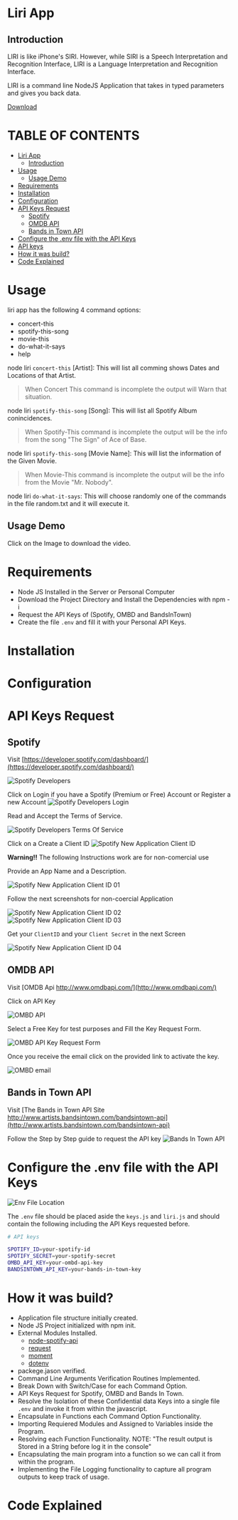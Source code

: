 # Liri App

## Introduction
LIRI is like iPhone's SIRI. However, while SIRI is a Speech Interpretation and Recognition Interface, LIRI is a Language Interpretation and Recognition Interface. 

LIRI is a command line NodeJS Application that takes in typed parameters and gives you back data.

[Download](https://github.com/seiji13r/2018codingBootcampCoursework/raw/master/10-HW-NodeJS/liri-node-app.zip)

TABLE OF CONTENTS
=================
- [Liri App](#liri-app)
    - [Introduction](#introduction)
- [Usage](#usage)
    - [Usage Demo](#usage-demo)
- [Requirements](#requirements)
- [Installation](#installation)
- [Configuration](#configuration)
- [API Keys Request](#api-keys-request)
    - [Spotify](#spotify)
    - [OMDB API](#omdb-api)
    - [Bands in Town API](#bands-in-town-api)
- [Configure the .env file with the API Keys](#configure-the-env-file-with-the-api-keys)
- [API keys](#api-keys)
- [How it was build?](#how-it-was-build)
- [Code Explained](#code-explained)

# Usage

liri app has the following 4 command options:
* concert-this
* spotify-this-song
* movie-this
* do-what-it-says
* help

node liri `concert-this` [Artist]: This will list all comming shows Dates and Locations of that Artist.

> When Concert This command is incomplete the output will Warn that situation.

node liri `spotify-this-song` [Song]: This will list all Spotify Album conincidences.

> When Spotify-This command is incomplete the output will be the info from the song "The Sign" of Ace of Base.

node liri `spotify-this-song` [Movie Name]: This will list the information of the Given Movie.

> When Movie-This command is incomplete the output will be the info from the Movie "Mr. Nobody".

node liri `do-what-it-says`: This will choose randomly one of the commands in the file random.txt and it will execute it.

## Usage Demo

Click on the Image to download the video.

# Requirements

* Node JS Installed in the Server or Personal Computer
* Download the Project Directory and Install the Dependencies with npm -i
* Request the API Keys of (Spotify, OMBD and BandsInTown)
* Create the file `.env` and fill it with your Personal API Keys.

# Installation


# Configuration

# API Keys Request

## Spotify

Visit [https://developer.spotify.com/dashboard/](https://developer.spotify.com/dashboard/)

![Spotify Developers](img/spotify_dev.png)

Click on Login if you have a Spotify (Premium or Free) Account or Register a new Account
![Spotify Developers Login](img/spotify_dev_login.png)

Read and Accept the Terms of Service.

![Spotify Developers Terms Of Service](img/spotify_dev_terms.png)

Click on a Create a Client ID
![Spotify New Application Client ID](img/spotify_dev_dashboard.png)

**Warning!!** The following Instructions work are for non-comercial use

Provide an App Name and a Description.

![Spotify New Application Client ID 01](img/spotify_dev_client_id_01.png)

Follow the next screenshots for non-coercial Application

![Spotify New Application Client ID 02](img/spotify_dev_client_id_02.png)
![Spotify New Application Client ID 03](img/spotify_dev_client_id_03.png)

Get your `ClientID` and your `Client Secret` in the next Screen

![Spotify New Application Client ID 04](img/spotify_dev_client_id_04.png)

## OMDB API

Visit [OMDB Api http://www.omdbapi.com/](http://www.omdbapi.com/)

Click on API Key

![OMBD API](img/ombd_api_site.png)


Select a Free Key for test purposes and Fill the Key Request Form.

![OMBD API Key Request Form](img/ombd_api_key_request.png)


Once you receive the email click on the provided link to activate the key.

![OMBD email](img/ombd_api_key_email.png)

## Bands in Town API

Visit [The Bands in Town API Site http://www.artists.bandsintown.com/bandsintown-api](http://www.artists.bandsintown.com/bandsintown-api)

Follow the Step by Step guide to request the API key
![Bands In Town API](img/bandsintown.png)

# Configure the .env file with the API Keys

![Env File Location](img/env_file_loc.png)

The `.env` file should be placed aside the `keys.js` and `liri.js` and should contain the following including the API Keys requested before.

```bash
# API keys

SPOTIFY_ID=your-spotify-id
SPOTIFY_SECRET=your-spotify-secret
OMBD_API_KEY=your-ombd-api-key
BANDSINTOWN_API_KEY=your-bands-in-town-key
```

# How it was build?
* Application file structure initially created.
* Node JS Project initialized with npm init.
* External Modules Installed.
    * [node-spotify-api](https://www.npmjs.com/package/node-spotify-api)
    * [request](https://www.npmjs.com/package/request)
    * [moment](https://www.npmjs.com/package/moment)
    * [dotenv](https://www.npmjs.com/package/dotenv)
* packege.jason verified.
* Command Line Arguments Verification Routines Implemented.
* Break Down with Switch/Case for each Command Option.
* API Keys Request for Spotify, OMBD and Bands In Town.
* Resolve the Isolation of these Confidential data Keys into a single file `.env` and invoke it from within the javascript.
* Encapsulate in Functions each Command Option Functionality.
* Importing Requiered Modules and Assigned to Variables inside the Program.
* Resolving each Function Functionality. NOTE: "The result output is Stored in a String before log it in the console"
* Encapsulating the main program into a function so we can call it from within the program.
* Implementing the File Logging functionality to capture all program outputs to keep track of usage.
  
# Code Explained